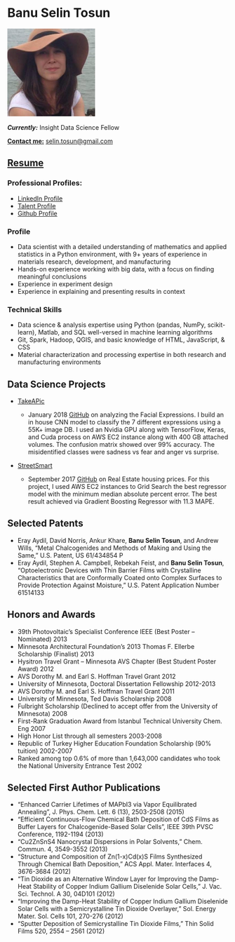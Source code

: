 # Banu Selin Tosun

<img alt="ProfilePicture" src="./BanuSelinTosun.jpg" height="200" width="200" />

_**Currently:**_ Insight Data Science Fellow

[**Contact me:**](mailto:selin.tosun@gmail.com) selin.tosun@gmail.com

## [Resume](BSelinTosun-Resume.pdf)

### Professional Profiles:
  * [LinkedIn Profile](https://www.linkedin.com/in/b-selin-tosun/)
  * [Talent Profile](https://talent.galvanize.com/students/1700)
  * [Github Profile](https://github.com/BanuSelinTosun)

### Profile
  
  * Data scientist with a detailed understanding of mathematics and applied statistics in a Python environment, with 9+ years of experience in materials research, development, and manufacturing
  * Hands-on experience working with big data, with a focus on finding meaningful conclusions 
  * Experience in experiment design
  * Experience in explaining and presenting results in context

### Technical Skills

  *	Data science & analysis expertise using Python (pandas, NumPy, scikit-learn), Matlab, and SQL well-versed in machine learning algorithms
  * Git, Spark, Hadoop, QGIS, and basic knowledge of HTML, JavaScript, & CSS
  * Material characterization and processing expertise in both research and manufacturing environments 

## Data Science Projects
  * [TakeAPic](http://takeapic.online/) 
    - January 2018 [GitHub](https://github.com/BanuSelinTosun/TakeAPic) on analyzing the Facial Expressions. I build an in house CNN model to classify the 7 different expressions using a 55K+ image DB. I used an Nvidia GPU along with TensorFlow, Keras, and Cuda process on AWS EC2 instance along with 400 GB attached volumes. The confusion matrix showed over 99% accuracy. The misidentified classes were sadness vs fear and anger vs surprise. 
  
  * [StreetSmart](http://www.street-smart-realty.com/)
    - September 2017 [GitHub](https://github.com/BanuSelinTosun/street-smart) on Real Estate housing prices. For this project, I used AWS EC2 instances to Grid Search the best regressor model with the minimum median absolute percent error. The best result achieved via Gradient Boosting Regressor with 11.3 MAPE. 

## Selected Patents 

  *	Eray Aydil, David Norris, Ankur Khare, **Banu Selin Tosun**, and Andrew Wills, “Metal Chalcogenides and Methods of Making and Using the Same,” U.S. Patent, US 61/434854 P
  *	Eray Aydil, Stephen A. Campbell, Rebekah Feist, and **Banu Selin Tosun**, “Optoelectronic Devices with Thin Barrier Films with Crystalline Characteristics that are Conformally Coated onto Complex Surfaces to Provide Protection Against Moisture,” U.S. Patent Application Number 61514133

## Honors and Awards 
  * 39th Photovoltaic’s Specialist Conference IEEE (Best Poster – Nominated)                                     2013
  * Minnesota Architectural Foundation’s 2013 Thomas F. Ellerbe Scholarship (Finalist)                           2013
  * Hysitron Travel Grant – Minnesota AVS Chapter (Best Student Poster Award)                                    2012
  * AVS Dorothy M. and Earl S. Hoffman Travel Grant                                                              2012
  * University of Minnesota, Doctoral Dissertation Fellowship                                               2012-2013
  * AVS Dorothy M. and Earl S. Hoffman Travel Grant                                                              2011
  * University of Minnesota, Ted Davis Scholarship                                                               2008
  * Fulbright Scholarship (Declined to accept offer from the University of Minnesota)                            2008
  * First-Rank Graduation Award from Istanbul Technical University Chem. Eng                                     2007
  * High Honor List through all semesters                                                                   2003-2008
  * Republic of Turkey Higher Education Foundation Scholarship (90% tuition)                                2002-2007
  * Ranked among top 0.6% of more than 1,643,000 candidates who took the National University Entrance Test       2002

## Selected First Author Publications

  * “Enhanced Carrier Lifetimes of MAPbI3 via Vapor Equilibrated Annealing”, J. Phys. Chem. Lett. 6 (13), 2503-2508 (2015)
  * “Efficient Continuous-Flow Chemical Bath Deposition of CdS Films as Buffer Layers for Chalcogenide-Based Solar Cells”, IEEE 39th PVSC Conference, 1192-1194 (2013)
  * “Cu2ZnSnS4 Nanocrystal Dispersions in Polar Solvents,” Chem. Commun. 4, 3549-3552 (2013)
  * “Structure and Composition of Zn(1-x)Cd(x)S Films Synthesized Through Chemical Bath Deposition,” ACS Appl.  Mater. Interfaces 4, 3676-3684 (2012)
  * “Tin Dioxide as an Alternative Window Layer for Improving the Damp-Heat Stability of Copper Indium Gallium Diselenide Solar Cells,” J. Vac. Sci. Technol. A 30, 04D101 (2012)
  * “Improving the Damp-Heat Stability of Copper Indium Gallium Diselenide Solar Cells with a Semicrystalline Tin Dioxide Overlayer,” Sol. Energy Mater. Sol. Cells 101, 270-276 (2012)
  * “Sputter Deposition of Semicrystalline Tin Dioxide Films,” Thin Solid Films 520, 2554 – 2561 (2012)
